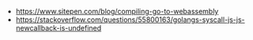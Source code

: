 - https://www.sitepen.com/blog/compiling-go-to-webassembly
- https://stackoverflow.com/questions/55800163/golangs-syscall-js-js-newcallback-is-undefined